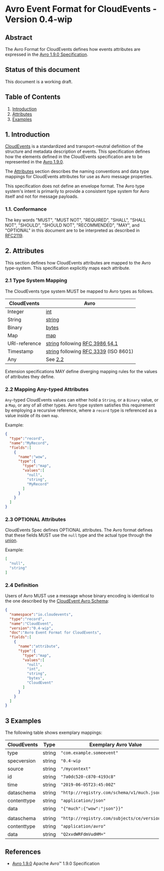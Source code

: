 # Avro Event Format for CloudEvents - Version 0.4-wip

## Abstract

The Avro Format for CloudEvents defines how events attributes are expressed
in the [Avro 1.9.0 Specification][avro-spec].

## Status of this document

This document is a working draft.

## Table of Contents

1. [Introduction](#1-introduction)
2. [Attributes](#2-attributes)
3. [Examples](#3-examples)

## 1. Introduction

[CloudEvents][ce] is a standardized and transport-neutral definition of the
structure and metadata description of events. This specification defines how the
elements defined in the CloudEvents specification are to be represented in the
[Avro 1.9.0][avro-primitives].

The [Attributes](#2-attributes) section describes the naming conventions and
data type mappings for CloudEvents attributes for use as Avro message
properties.

This specification does not define an envelope format. The Avro type system's
intent is primarily to provide a consistent type system for Avro itself and not
for message payloads.

### 1.1. Conformance

The key words "MUST", "MUST NOT", "REQUIRED", "SHALL", "SHALL NOT", "SHOULD",
"SHOULD NOT", "RECOMMENDED", "MAY", and "OPTIONAL" in this document are to be
interpreted as described in [RFC2119][rfc2119].

## 2. Attributes

This section defines how CloudEvents attributes are mapped to the Avro
type-system. This specification explicitly maps each attribute.

### 2.1 Type System Mapping

The CloudEvents type system MUST be mapped to Avro types as follows.

| CloudEvents   | Avro                                                                   |
| ------------- | ---------------------------------------------------------------------- |
| Integer       | [int][avro-primitives]                                                 |
| String        | [string][avro-primitives]                                              |
| Binary        | [bytes][avro-primitives]                                               |
| Map           | [map][avro-primitives]                                                 |
| URI-reference | [string][avro-primitives] following [RFC 3986 §4.1][rfc3986-section41] |
| Timestamp     | [string][avro-primitives] following [RFC 3339][rfc3339] (ISO 8601)     |
| Any           | See [2.2](#22-mapping-any-typed-attributes)                            |

Extension specifications MAY define diverging mapping rules for the values of
attributes they define.

### 2.2 Mapping Any-typed Attributes

`Any`-typed CloudEvents values can either hold a `String`, or a `Binary` value,
or a `Map`, or any of all other types. Avro type system satisfies this requirement by employing a recursive reference,
where a `record` type is referenced as a value inside of its own `map`.

Example:

```json
{
  "type":"record",
  "name":"MyRecord",
  "fields":[
    {
      "name":"wow",
      "type":{
        "type":"map",
        "values":[
          "null",
          "string",
          "MyRecord"
        ]
      }
    }
  ]
}
```

### 2.3 OPTIONAL Attributes

CloudEvents Spec defines OPTIONAL attributes. The Avro format defines that
these fields MUST use the `null` type and the actual type through
the [union][avro-unions].

Example:

```json
[
  "null",
  "string"
]
```

### 2.4 Definition

Users of Avro MUST use a message whose binary encoding is identical
to the one described by the [CloudEvent Avro Schema](./spec.avsc):

```json
{
  "namespace":"io.cloudevents",
  "type":"record",
  "name":"CloudEvent",
  "version":"0.4-wip",
  "doc":"Avro Event Format for CloudEvents",
  "fields":[
    {
      "name":"attribute",
      "type":{
        "type":"map",
        "values":[
          "null",
          "int",
          "string",
          "bytes",
          "CloudEvent"
        ]
      }
    }
  ]
}
```

## 3 Examples

The following table shows exemplary mappings:

| CloudEvents  | Type      | Exemplary Avro Value                           |
| ------------ | --------- | ---------------------------------------------- |
| type         | string    | `"com.example.someevent"`                      |
| specversion  | string    | `"0.4-wip`                                     |
| source       | string    | `"/mycontext"`                                 |
| id           | string    | `"7a0dc520-c870-4193c8"`                       |
| time         | string    | `"2019-06-05T23:45:00Z"`                       |
| dataschema   | string    | `"http://registry.com/schema/v1/much.json"`    |
| contenttype  | string    | `"application/json"`                           |
| data         | string    | `"{"much":{"wow":"json"}}"`                    |
||||
| dataschema   | string    | `"http://registry.com/subjects/ce/versions/1"` |
| contenttype  | string    | `"application/avro"`                           |
| data         | string    | `"Q2xvdWRFdmVudHM="`                           |

## References

- [Avro 1.9.0][avro-spec] Apache Avro™ 1.9.0 Specification

[avro-spec]: http://avro.apache.org/docs/1.9.0/spec.html
[avro-primitives]: http://avro.apache.org/docs/1.9.0/spec.html#schema_primitive
[avro-logical-types]: http://avro.apache.org/docs/1.9.0/spec.html#Logical+Types
[avro-unions]: http://avro.apache.org/docs/1.9.0/spec.html#Unions

[ce]: ./spec.md

[rfc2119]: https://tools.ietf.org/html/rfc2119
[rfc3986-section41]: https://tools.ietf.org/html/rfc3986#section-4.1
[rfc3339]: https://tools.ietf.org/html/rfc3339
